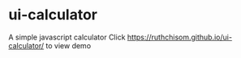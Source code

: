 # ui-calculator
 A simple javascript calculator
Click https://ruthchisom.github.io/ui-calculator/ to view demo
